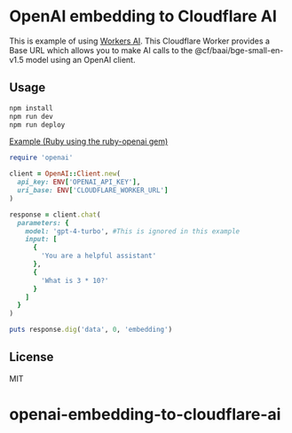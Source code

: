 # OpenAI embedding to Cloudflare AI

This is example of using [Workers AI](https://developers.cloudflare.com/workers-ai/). This Cloudflare Worker provides a Base URL which allows you to make AI calls to the @cf/baai/bge-small-en-v1.5 model using an OpenAI client.

## Usage

```txt
npm install 
npm run dev
npm run deploy
```

[Example (Ruby using the ruby-openai gem)](https://github.com/alexrudall/ruby-openai)

```ruby
require 'openai'

client = OpenAI::Client.new(
  api_key: ENV['OPENAI_API_KEY'],
  uri_base: ENV['CLOUDFLARE_WORKER_URL']
)

response = client.chat(
  parameters: {
    model: 'gpt-4-turbo', #This is ignored in this example
    input: [
      {
        'You are a helpful assistant'
      },
      {
        'What is 3 * 10?'
      }
    ]
  }
)

puts response.dig('data', 0, 'embedding')
```


## License

MIT
# openai-embedding-to-cloudflare-ai
